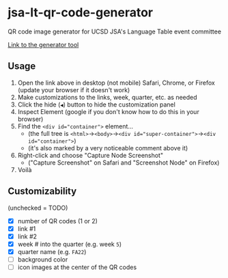 # jsa-lt-qr-code-generator
QR code image generator for UCSD JSA's Language Table event committee

[Link to the generator tool](https://vince14genius.github.io/jsa-lt-qr-code-generator/)

## Usage

1. Open the link above in desktop (not mobile) Safari, Chrome, or Firefox (update your browser if it doesn't work)
2. Make customizations to the links, week, quarter, etc. as needed
3. Click the hide (`◀︎`) button to hide the customization panel
4. Inspect Element (google if you don't know how to do this in your browser)
5. Find the `<div id="container">` element...
    - (the full tree is `<html>`→`<body>`→`<div id="super-container">`→`<div id="container">`)
    - (it's also marked by a very noticeable comment above it)
6. Right-click and choose "Capture Node Screenshot"
    - ("Capture Screenshot" on Safari and "Screenshot Node" on Firefox)
7. Voilà

## Customizability

(unchecked = TODO)

 - [x] number of QR codes (1 or 2)
 - [x] link #1
 - [x] link #2
 - [x] week # into the quarter (e.g. week `5`)
 - [x] quarter name (e.g. `FA22`)
 - [ ] background color
 - [ ] icon images at the center of the QR codes

